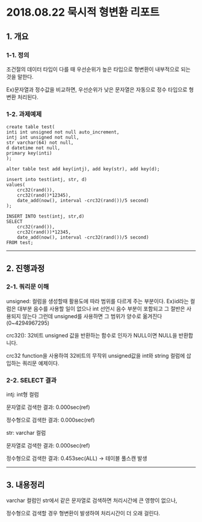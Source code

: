 2018.08.22 묵시적 형변환 리포트
======================


## 1. 개요
### 1-1. 정의
조건절의 데이터 타입이 다를 때 우선순위가 높은 타입으로 형변환이 내부적으로 되는 것을 말한다.
 
 
Ex)문자열과 정수값을 비교하면, 우선순위가 낮은 문자열은 자동으로 정수 타입으로 형변환 처리된다.
### 1-2. 과제예제


~~~mysql
create table test(
inti int unsigned not null auto_increment,
intj int unsigned not null,
str varchar(64) not null,
d datetime not null,
primary key(inti)
);

alter table test add key(intj), add key(str), add key(d);

insert into test(intj, str, d)
values(
	crc32(rand()),
    crc32(rand()*12345),
    date_add(now(), interval -crc32(rand())/5 second)
);

INSERT INTO test(intj, str,d)
SELECT
	crc32(rand()),
    crc32(rand())*12345,
    date_add(now(), interval -crc32(rand())/5 second)
FROM test;
 ~~~
 ****
 ## 2. 진행과정
 ### 2-1. 쿼리문 이해
 unsigned: 컬럼을 생성할때 활용도에 따라 범위를 다르게 주는 부분이다.
 Ex)id라는 컬럼은 대부분 음수를 사용할 일이 없으나 int 선언시 음수 부분이 포함되고 그 절반은 사용되지 않는다 그런데 unsigned를 사용하면 그 범위가 양수로 옮겨진다(0~4294967295)
 

 crc32(): 32비트 unsigned 값을 반환하는 함수로 인자가 NULL이면 NULL을 반환합니다.
 
 crc32 function을 사용하여 32비트의 무작위 unsigned값을 int와 string 컬럼에 삽입하는 쿼리문 예제이다.
 
 
 ### 2-2. SELECT 결과
 intj: int형 컬럼
 
 
 문자열로 검색한 결과: 0.000sec(ref)
 
 
 정수형으로 검색한 결과: 0.000sec(ref)
 
 
 str: varchar 컬럼
 
 
 문자열로 검색한 결과: 0.000sec(ref)
 
 
 정수형으로 검색한 결과: 0.453sec(ALL) -> 테이블 풀스캔 발생
 
 ****
  ## 3. 내용정리
  varchar 컬럼인 str에서 같은 문자열로 검색하면 처리시간에 큰 영향이 없으나, 
  
  
  정수형으로 검색할 경우 형변환이 발생하여 처리시간이 더 오래 걸린다.
  
